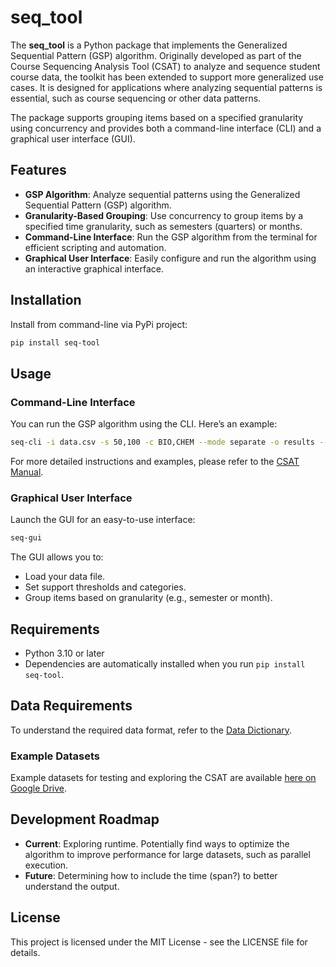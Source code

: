 # seq_tool

The **seq_tool** is a Python package that implements the Generalized Sequential Pattern (GSP) algorithm. Originally developed as part of the Course Sequencing Analysis Tool (CSAT) to analyze and sequence student course data, the toolkit has been extended to support more generalized use cases. It is designed for applications where analyzing sequential patterns is essential, such as course sequencing or other data patterns.

The package supports grouping items based on a specified granularity using concurrency and provides both a command-line interface (CLI) and a graphical user interface (GUI).

## Features

- **GSP Algorithm**: Analyze sequential patterns using the Generalized Sequential Pattern (GSP) algorithm.
- **Granularity-Based Grouping**: Use concurrency to group items by a specified time granularity, such as semesters (quarters) or months.
- **Command-Line Interface**: Run the GSP algorithm from the terminal for efficient scripting and automation.
- **Graphical User Interface**: Easily configure and run the algorithm using an interactive graphical interface.

## Installation

Install from command-line via PyPi project:
```bash
pip install seq-tool
```

## Usage

### Command-Line Interface

You can run the GSP algorithm using the CLI. Here’s an example:

```bash
seq-cli -i data.csv -s 50,100 -c BIO,CHEM --mode separate -o results --concurrency
```

For more detailed instructions and examples, please refer to the [CSAT Manual](https://drive.google.com/file/d/1Mt1-W6ZfwCeUzJdNsK4tcwasUU9xYLC0/view).

### Graphical User Interface

Launch the GUI for an easy-to-use interface:

```bash
seq-gui
```

The GUI allows you to:
- Load your data file.
- Set support thresholds and categories.
- Group items based on granularity (e.g., semester or month).

## Requirements

- Python 3.10 or later
- Dependencies are automatically installed when you run `pip install seq-tool`.

## Data Requirements

To understand the required data format, refer to the [Data Dictionary](https://docs.google.com/spreadsheets/d/19fIA5eiZxCav0MiElDoTDvuyinyYroxuJF9LWmQxvNc/edit?usp=sharing).

### Example Datasets

Example datasets for testing and exploring the CSAT are available [here on Google Drive](https://drive.google.com/drive/folders/1hyjKf69IY1wbkWwSl0AzG-wJTITOXlIW?usp=sharing).

## Development Roadmap

- **Current**: Exploring runtime. Potentially find ways to optimize the algorithm to improve performance for large datasets, such as parallel execution.
- **Future**: Determining how to include the time (span?) to better understand the output.

## License

This project is licensed under the MIT License - see the LICENSE file for details.
